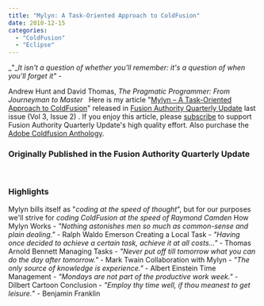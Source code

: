 ```yaml
---
title: "Mylyn: A Task-Oriented Approach to ColdFusion"
date: 2010-12-15
categories: 
  - "ColdFusion"
  - "Eclipse"
---
```


_"__It isn't a question of whether you'll remember: it's a question of when you'll forget it"_ -

Andrew Hunt and David Thomas, _The Pragmatic Programmer: From Journeyman to Master_   Here is my article "[Mylyn – A Task-Oriented Approach to ColdFusion](https://docs.google.com/View?id=dc2sb454_31g2p9gdct)" released in [Fusion Authority Quarterly Update](http://www.fusionauthority.com/quarterly/) last issue (Vol 3, Issue 2) . If you enjoy this article, please [subscribe](https://secure.houseoffusion.com/Vol3Issue2.cfm) to support Fusion Authority Quarterly Update's high quality effort. Also purchase the [Adobe Coldfusion Anthology](http://www.amazon.com/Adobe-Coldfusion-Anthology-Michael-Dinowitz/dp/1430272155).  

### Originally Published in the Fusion Authority Quarterly Update

 

### Highlights

Mylyn bills itself as "_coding at the speed of thought_", but for our purposes we'll strive for _coding ColdFusion at the speed of Raymond Camden_ How Mylyn Works - _"Nothing astonishes men so much as common-sense and plain dealing."_ - Ralph Waldo Emerson Creating a Local Task - _"Having once decided to achieve a certain task, achieve it at all costs..."_ - Thomas Arnold Bennett Managing Tasks - _"Never put off till tomorrow what you can do the day after tomorrow."_ - Mark Twain Collaboration with Mylyn - _"The only source of knowledge is experience."_ - Albert Einstein Time Management - _"Mondays are not part of the productive work week."_ - Dilbert Cartoon Conclusion - _"Employ thy time well, if thou meanest to get leisure._" - Benjamin Franklin
